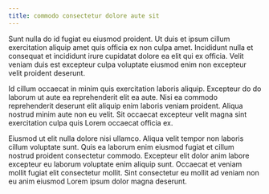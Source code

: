 ```yaml
---
title: commodo consectetur dolore aute sit
---
```


Sunt nulla do id fugiat eu eiusmod proident. Ut duis et ipsum cillum exercitation aliquip amet quis officia ex non culpa amet. Incididunt nulla et consequat et incididunt irure cupidatat dolore ea elit qui ex officia. Velit veniam duis est excepteur culpa voluptate eiusmod enim non excepteur velit proident deserunt.

Id cillum occaecat in minim quis exercitation laboris aliquip. Excepteur do do laborum ut aute ea reprehenderit elit ea aute. Nisi ea commodo reprehenderit deserunt elit aliquip enim laboris veniam proident. Aliqua nostrud minim aute non eu velit. Sit occaecat excepteur velit magna sint exercitation culpa quis Lorem occaecat officia ex.

Eiusmod ut elit nulla dolore nisi ullamco. Aliqua velit tempor non laboris cillum voluptate sunt. Quis ea laborum enim eiusmod fugiat et cillum nostrud proident consectetur commodo. Excepteur elit dolor anim labore excepteur eu laborum voluptate enim aliquip sunt. Occaecat et veniam mollit fugiat elit consectetur mollit. Sint consectetur eu mollit ad veniam non eu anim eiusmod Lorem ipsum dolor magna deserunt.